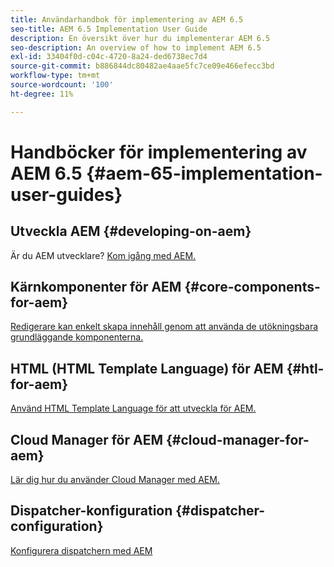 ```yaml
---
title: Användarhandbok för implementering av AEM 6.5
seo-title: AEM 6.5 Implementation User Guide
description: En översikt över hur du implementerar AEM 6.5
seo-description: An overview of how to implement AEM 6.5
exl-id: 33404f0d-c04c-4720-8a24-ded6738ec7d4
source-git-commit: b886844dc80482ae4aae5fc7ce09e466efecc3bd
workflow-type: tm+mt
source-wordcount: '100'
ht-degree: 11%

---
```


# Handböcker för implementering av AEM 6.5 {#aem-65-implementation-user-guides}

## Utveckla AEM {#developing-on-aem}

Är du AEM utvecklare? [Kom igång med AEM.](/help/sites-developing/home.md)

## Kärnkomponenter för AEM {#core-components-for-aem}

[Redigerare kan enkelt skapa innehåll genom att använda de utökningsbara grundläggande komponenterna.](https://experienceleague.adobe.com/docs/experience-manager-core-components/using/introduction.html)

## HTML (HTML Template Language) för AEM {#htl-for-aem}

[Använd HTML Template Language för att utveckla för AEM.](https://experienceleague.adobe.com/docs/experience-manager-htl/content/overview.html)

## Cloud Manager för AEM {#cloud-manager-for-aem}

[Lär dig hur du använder Cloud Manager med AEM.](https://experienceleague.adobe.com/docs/experience-manager-cloud-manager/content/introduction.html)

## Dispatcher-konfiguration {#dispatcher-configuration}

[Konfigurera dispatchern med AEM](https://experienceleague.adobe.com/docs/experience-manager-dispatcher/using/dispatcher.html)
